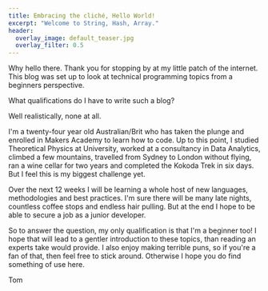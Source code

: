 ```yaml
---
title: Embracing the cliché, Hello World!
excerpt: "Welcome to String, Hash, Array."
header:
  overlay_image: default_teaser.jpg
  overlay_filter: 0.5
---
```

Why hello there. Thank you for stopping by at my little patch of the internet. This blog was set up to look at technical programming topics from a beginners perspective.  

What qualifications do I have to write such a blog?

Well realistically, none at all.

I'm a twenty-four year old Australian/Brit who has taken the plunge and enrolled in Makers Academy to learn how to code. Up to this point, I studied Theoretical Physics at University, worked at a consultancy in Data Analytics, climbed a few mountains, travelled from Sydney to London without flying, ran a wine cellar for two years and completed the Kokoda Trek in six days.
But I feel this is my biggest challenge yet.

Over the next 12 weeks I will be learning a whole host of new languages, methodologies and best practices. I'm sure there will be many late nights, countless coffee stops and endless hair pulling. But at the end I hope to be able to secure a job as a junior developer.

So to answer the question, my only qualification is that I'm a beginner too! I hope that will lead to a gentler introduction to these topics, than reading an experts take would provide. I also enjoy making terrible puns, so if you're a fan of that, then feel free to stick around. Otherwise I hope you do find something of use here.

Tom
